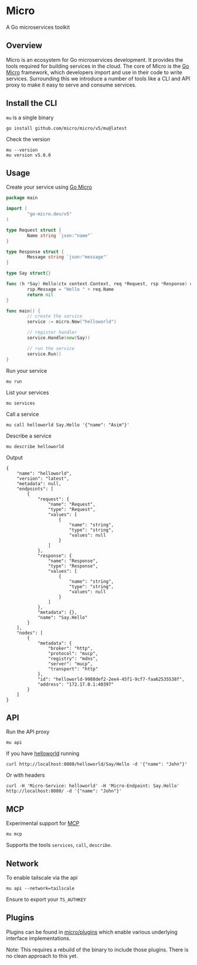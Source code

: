 # Micro

A Go microservices toolkit

## Overview

Micro is an ecosystem for Go microservices development. It provides the tools required for building services in the cloud. 
The core of Micro is the [Go Micro](https://go-micro.dev) framework, which developers import and use in their code to 
write services. Surrounding this we introduce a number of tools like a CLI and API proxy to make it easy to serve and consume 
services. 

## Install the CLI

`mu` is a single binary

```
go install github.com/micro/micro/v5/mu@latest
```

Check the version

```
mu --version
mu version v5.0.0
```

## Usage

Create your service using [Go Micro](https://go-micro.dev)

```go
package main

import (
        "go-micro.dev/v5"
)

type Request struct {
        Name string `json:"name"`
}

type Response struct {
        Message string `json:"message"`
}

type Say struct{}

func (h *Say) Hello(ctx context.Context, req *Request, rsp *Response) error {
        rsp.Message = "Hello " + req.Name
        return nil
}

func main() {
        // create the service
        service := micro.New("helloworld")

        // register handler
        service.Handle(new(Say))

        // run the service
        service.Run()
}
```

Run your service

```
mu run
```

List your services

```
mu services
```

Call a service

```
mu call helloworld Say.Hello '{"name": "Asim"}'
```

Describe a service

```
mu describe helloworld
```

Output

```
{
    "name": "helloworld",
    "version": "latest",
    "metadata": null,
    "endpoints": [
        {
            "request": {
                "name": "Request",
                "type": "Request",
                "values": [
                    {
                        "name": "string",
                        "type": "string",
                        "values": null
                    }
                ]
            },
            "response": {
                "name": "Response",
                "type": "Response",
                "values": [
                    {
                        "name": "string",
                        "type": "string",
                        "values": null
                    }
                ]
            },
            "metadata": {},
            "name": "Say.Hello"
        }
    ],
    "nodes": [
        {
            "metadata": {
                "broker": "http",
                "protocol": "mucp",
                "registry": "mdns",
                "server": "mucp",
                "transport": "http"
            },
            "id": "helloworld-9988def2-2ee4-45f1-9cf7-faa62535538f",
            "address": "172.17.0.1:40397"
        }
    ]
}
```

## API

Run the API proxy

```
mu api
```

If you have [helloworld](https://github.com/micro/helloworld) running

```
curl http://localhost:8080/helloworld/Say/Hello -d '{"name": "John"}'
```

Or with headers

```
curl -H 'Micro-Service: helloworld' -H 'Micro-Endpoint: Say.Hello' http://localhost:8080/ -d '{"name": "John"}'
```

## MCP

Experimental support for [MCP](https://github.com/modelcontextprotocol)

```
mu mcp
```

Supports the tools `services`, `call`, `describe`.

## Network

To enable tailscale via the api

```
mu api --network=tailscale
```

Ensure to export your `TS_AUTHKEY`

## Plugins

Plugins can be found in [micro/plugins](https://github.com/micro/plugins) which enable various underlying interface implementations.

Note: This requires a rebuild of the binary to include those plugins. There is no clean approach to this yet.
